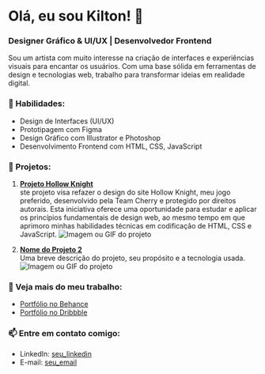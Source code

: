 # Olá, eu sou Kilton! 👋

### Designer Gráfico & UI/UX | Desenvolvedor Frontend

Sou um artista com muito interesse na criação de interfaces e experiências visuais para encantar os usuários. Com uma base sólida em ferramentas de design e tecnologias web, trabalho para transformar ideias em realidade digital.

### 💼 Habilidades:
- Design de Interfaces (UI/UX)
- Prototipagem com Figma
- Design Gráfico com Illustrator e Photoshop
- Desenvolvimento Frontend com HTML, CSS, JavaScript


### 🚀 Projetos:
1. **[Projeto Hollow Knight](link)**  
   ste projeto visa refazer o design do site Hollow Knight, meu jogo preferido, desenvolvido pela Team Cherry e protegido por direitos autorais. Esta iniciativa oferece uma oportunidade para estudar e aplicar os princípios fundamentais de design web, ao mesmo tempo em que aprimoro minhas habilidades técnicas em codificação de HTML, CSS e JavaScript.
   ![Imagem ou GIF do projeto](link_da_imagem)

2. **[Nome do Projeto 2](link)**  
   Uma breve descrição do projeto, seu propósito e a tecnologia usada.
   ![Imagem ou GIF do projeto](link_da_imagem)

### 🌟 Veja mais do meu trabalho:
- [Portfólio no Behance](link)
- [Portfólio no Dribbble](link)

### 📫 Entre em contato comigo:
- LinkedIn: [seu_linkedin](link)
- E-mail: [seu_email](link)
